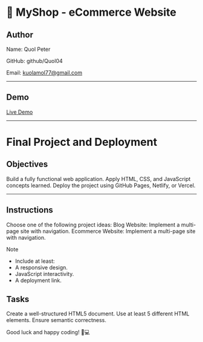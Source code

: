 # 🛒 MyShop - eCommerce Website

 ## Author
Name: Quol Peter 

GitHub: github/Quol04

Email: kuolamol77@gmail.com

---

## Demo

[Live Demo](https://plp-webtechnologies.github.io/feb-2025-final-project-and-deployment-Quol04/)


---------------------------------------------

# Final Project and Deployment

## Objectives
Build a fully functional web application.
Apply HTML, CSS, and JavaScript concepts learned.
Deploy the project using GitHub Pages, Netlify, or Vercel.

---

## Instructions
Choose one of the following project ideas:
Blog Website: Implement a multi-page site with navigation.
Ecommerce Website: Implement a multi-page site with navigation.

>[!NOTE]
> - Include at least:
> - A responsive design.
> - JavaScript interactivity.
> - A deployment link.

## Tasks

Create a well-structured HTML5 document.
Use at least 5 different HTML elements.
Ensure semantic correctness.

Good luck and happy coding! 🚀💻
